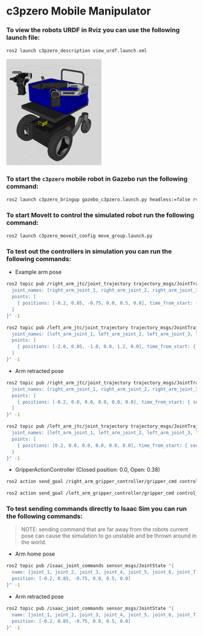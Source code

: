 # c3pzero Mobile Manipulator

### To view the robots URDF in Rviz you can use the following launch file:
``` bash
ros2 launch c3pzero_description view_urdf.launch.xml
```

<img src="../doc/c3pzero_urdf.png"  width="50%" >

### To start the `c3pzero` mobile robot in Gazebo run the following command:
``` bash
ros2 launch c3pzero_bringup gazebo_c3pzero.launch.py headless:=false rviz:=true
```

### To start MoveIt to control the simulated robot run the following command:
``` bash
ros2 launch c3pzero_moveit_config move_group.launch.py
```

### To test out the controllers in simulation you can run the following commands:

- Example arm pose
``` bash
ros2 topic pub /right_arm_jtc/joint_trajectory trajectory_msgs/JointTrajectory "{
  joint_names: [right_arm_joint_1, right_arm_joint_2, right_arm_joint_3, right_arm_joint_4, right_arm_joint_5, right_arm_joint_6, ],
  points: [
    { positions: [-0.2, 0.85, -0.75, 0.0, 0.5, 0.0], time_from_start: { sec: 1 } },
  ]
}" -1
```
``` bash
ros2 topic pub /left_arm_jtc/joint_trajectory trajectory_msgs/JointTrajectory "{
  joint_names: [left_arm_joint_1, left_arm_joint_2, left_arm_joint_3, left_arm_joint_4, left_arm_joint_5, left_arm_joint_6, ],
  points: [
    { positions: [-2.0, 0.85, -1.0, 0.0, 1.2, 0.0], time_from_start: { sec: 1 } },
  ]
}" -1
```

- Arm retracted pose
``` bash
ros2 topic pub /right_arm_jtc/joint_trajectory trajectory_msgs/JointTrajectory "{
  joint_names: [right_arm_joint_1, right_arm_joint_2, right_arm_joint_3, right_arm_joint_4, right_arm_joint_5, right_arm_joint_6, ],
  points: [
    { positions: [-0.2, 0.0, 0.0, 0.0, 0.0, 0.0], time_from_start: { sec: 1 } },
  ]
}" -1
```
``` bash
ros2 topic pub /left_arm_jtc/joint_trajectory trajectory_msgs/JointTrajectory "{
  joint_names: [left_arm_joint_1, left_arm_joint_2, left_arm_joint_3, left_arm_joint_4, left_arm_joint_5, left_arm_joint_6, ],
  points: [
    { positions: [0.2, 0.0, 0.0, 0.0, 0.0, 0.0], time_from_start: { sec: 1 } },
  ]
}" -1
```

- GripperActionController (Closed position: 0.0, Open: 0.38)
``` bash
ros2 action send_goal /right_arm_gripper_controller/gripper_cmd control_msgs/action/ParallelGripperCommand "{command: {name: [gripper_joint], position: [0.03]}}"
```
``` bash
ros2 action send_goal /left_arm_gripper_controller/gripper_cmd control_msgs/action/ParallelGripperCommand "{command: {name: [gripper_joint], position: [0.03]}}"
```

### To test sending commands directly to Isaac Sim you can run the following commands:
> NOTE: sending command that are far away from the robots current pose can cause the simulation to go unstable and be thrown around in the world.

- Arm home pose
``` bash
ros2 topic pub /isaac_joint_commands sensor_msgs/JointState "{
  name: [joint_1, joint_2, joint_3, joint_4, joint_5, joint_6, joint_7],
  position: [-0.2, 0.85, -0.75, 0.0, 0.5, 0.0]
}" -1
```

- Arm retracted pose
``` bash
ros2 topic pub /isaac_joint_commands sensor_msgs/JointState "{
  name: [joint_1, joint_2, joint_3, joint_4, joint_5, joint_6, joint_7],
  position: [-0.2, 0.85, -0.75, 0.0, 0.5, 0.0]
}" -1
```
